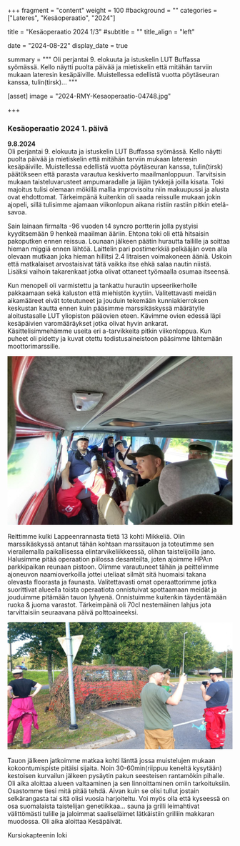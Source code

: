 +++
fragment = "content"
weight = 100
#background = ""
categories = ["Lateres", "Kesäoperaatio", "2024"]

title = "Kesäoperaatio 2024 1/3"
#subtitle = ""
title_align = "left"

date = "2024-08-22"
display_date = true

summary = """
Oli perjantai 9. elokuuta ja istuskelin LUT Buffassa syömässä. Kello näytti puolta päivää ja mietiskelin että mitähän tarviin mukaan lateresin kesäpäiville. Muistellessa edellistä vuotta pöytäseuran kanssa, tulin(tirsk)...
"""

[asset]
image = "2024-RMY-Kesaoperaatio-04748.jpg"

+++

### Kesäoperaatio 2024 1. päivä
**9.8.2024**<br> 
Oli perjantai 9. elokuuta ja istuskelin LUT Buffassa syömässä. Kello näytti puolta päivää ja mietiskelin että mitähän tarviin mukaan lateresin kesäpäiville. Muistellessa edellistä vuotta pöytäseuran kanssa, tulin(tirsk) päätökseen että parasta varautua keskiverto maailmanloppuun. Tarvitsisin mukaan taisteluvarusteet ampumaradalle ja läjän tykkejä joilla kisata. Toki majoitus tulisi olemaan mökillä mallia improvisoitu niin makuupussi ja alusta ovat ehdottomat. Tärkeimpänä kuitenkin oli saada reissulle mukaan jokin ajopeli, sillä tulisimme ajamaan viikonlopun aikana ristiin rastiin pitkin etelä-savoa. 

Sain lainaan firmalta -96 vuoden t4 syncro portterin jolla pystyisi kyyditsemään 9 henkeä maailman ääriin. Ehtona toki oli että hitsaisin pakoputken ennen reissua. Lounaan jälkeen päätin hurautta tallille ja soittaa hieman miggiä ennen lähtöä. Laittelin pari postimerkkiä pelkääjän oven alla olevaan mutkaan joka hieman hillitsi 2.4 litraisen voimakoneen ääniä. Uskoin että matkalaiset arvostaisivat tätä vaikka itse ehkä salaa nautin niistä. Lisäksi vaihoin takarenkaat jotka olivat ottaneet työmaalla osumaa itseensä.

Kun menopeli oli varmistettu ja tankattu hurautin upseerikerholle pakkaamaan sekä kaluston että miehistön kyytiin. Valitettavasti meidän aikamääreet eivät toteutuneet ja jouduin tekemään kunniakierroksen keskustan kautta ennen kuin pääsimme marssikäskyssä määrätylle aloitustasalle LUT yliopiston pääovien eteen. Kävimme ovien edessä läpi kesäpäivien varomääräykset jotka olivat hyvin ankarat. Käsittelisimmehämme useita eri a-tarvikkeita pitkin viikonloppua. Kun puheet oli pidetty ja kuvat otettu todistusaineistoon pääsimme lähtemään moottorimarssille.

![""](taistelijat.jpg "")

Reittimme kulki Lappeenrannasta tietä 13 kohti Mikkeliä. Olin marssikäskyssä antanut tähän kohtaan marssitauon ja toteutimme sen vierailemalla paikallisessa elintarvikeliikkeessä, olihan taistelijoilla jano. Halusimme pitää operaation piilossa desanteilta, joten ajoimme HPA:n parkkipaikan reunaan pistoon. Olimme varautuneet tähän ja peittelimme ajoneuvon naamioverkoilla jottei uteliaat silmät sitä huomaisi takana olevasta floorasta ja faunasta. Valitettavasti omat operaattorimme jotka suorittivat alueella toista operaatiota onnistuivat spottaamaan meidät ja jouduimme pitämään tauon lyhyenä. Onnistuimme kuitenkin täydentämään ruoka & juoma varastot. Tärkeimpänä oli 70cl nestemäinen lahjus jota tarvittaisiin seuraavana päivä polttoaineeksi.

![""](nave.jpg "")

Tauon jälkeen jatkoimme matkaa kohti länttä jossa muistelujen mukaan kokoontumispiste pitäisi sijaita. Noin 30-60min(riippuu keneltä kysytään) kestoisen kurvailun jälkeen pysäytin pakun seesteisen rantamökin pihalle. Oli aika aloittaa alueen valtaaminen ja sen linnoittaminen omiin tarkoituksiin. Osastomme tiesi mitä pitää tehdä. Aivan kuin se olisi tullut jostain selkärangasta tai sitä olisi vuosia harjoiteltu. Voi myös olla että kyseessä on osa suomalaista taistelijan genetiikkaa… sauna ja grilli leimahtivat välittömästi tulille ja jaloimmat saaliseläimet lätkäistiin grilliin makkaran muodossa. Oli aika aloittaa Kesäpäivät.

Kursiokapteenin loki